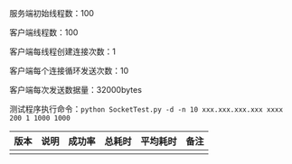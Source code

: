 
服务端初始线程数：100

客户端线程数：100

客户端每线程创建连接次数：1

客户端每个连接循环发送次数：10

客户端每次发送数据量：32000bytes

测试程序执行命令：```python SocketTest.py -d -n 10 xxx.xxx.xxx.xxx xxxx 200 1 1000 1000```

| 版本 | 说明 | 成功率 | 总耗时 | 平均耗时 | 备注 |
|------|------|:------:|--------|----------|------|
|||  |    |      ||

